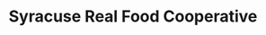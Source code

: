 ---
title: "Syracuse Real Food Cooperative"
url: /syracuse/syracuse-real-food-cooperative/
shop: supermarket
---